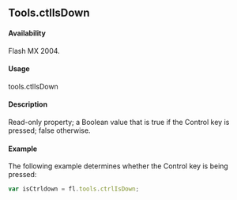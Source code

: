 ## Tools.ctlIsDown

#### Availability

Flash MX 2004.

#### Usage

tools.ctlIsDown

#### Description

Read-only property; a Boolean value that is true if the Control key is pressed; false otherwise.

#### Example

The following example determines whether the Control key is being pressed:

```javascript
var isCtrldown = fl.tools.ctrlIsDown;
```
